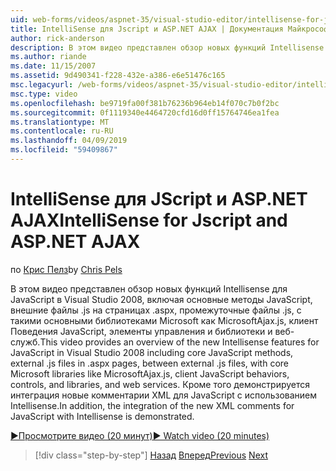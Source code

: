 ```yaml
---
uid: web-forms/videos/aspnet-35/visual-studio-editor/intellisense-for-jscript-and-aspnet-ajax
title: IntelliSense для Jscript и ASP.NET AJAX | Документация Майкрософт
author: rick-anderson
description: В этом видео представлен обзор новых функций Intellisense для JavaScript в Visual Studio 2008, включая основные методы JavaScript, внешние .js файлы i...
ms.author: riande
ms.date: 11/15/2007
ms.assetid: 9d490341-f228-432e-a386-e6e51476c165
msc.legacyurl: /web-forms/videos/aspnet-35/visual-studio-editor/intellisense-for-jscript-and-aspnet-ajax
msc.type: video
ms.openlocfilehash: be9719fa00f381b76236b964eb14f070c7b0f2bc
ms.sourcegitcommit: 0f1119340e4464720cfd16d0ff15764746ea1fea
ms.translationtype: MT
ms.contentlocale: ru-RU
ms.lasthandoff: 04/09/2019
ms.locfileid: "59409867"
---
```

# <a name="intellisense-for-jscript-and-aspnet-ajax"></a><span data-ttu-id="e85e9-103">IntelliSense для JScript и ASP.NET AJAX</span><span class="sxs-lookup"><span data-stu-id="e85e9-103">IntelliSense for Jscript and ASP.NET AJAX</span></span>

<span data-ttu-id="e85e9-104">по [Крис Пелз](https://twitter.com/chrispels)</span><span class="sxs-lookup"><span data-stu-id="e85e9-104">by [Chris Pels](https://twitter.com/chrispels)</span></span>

<span data-ttu-id="e85e9-105">В этом видео представлен обзор новых функций Intellisense для JavaScript в Visual Studio 2008, включая основные методы JavaScript, внешние файлы .js на страницах .aspx, промежуточные файлы .js, с такими основными библиотеками Microsoft как MicrosoftAjax.js, клиент Поведения JavaScript, элементы управления и библиотеки и веб-служб.</span><span class="sxs-lookup"><span data-stu-id="e85e9-105">This video provides an overview of the new Intellisense features for JavaScript in Visual Studio 2008 including core JavaScript methods, external .js files in .aspx pages, between external .js files, with core Microsoft libraries like MicrosoftAjax.js, client JavaScript behaviors, controls, and libraries, and web services.</span></span> <span data-ttu-id="e85e9-106">Кроме того демонстрируется интеграция новые комментарии XML для JavaScript с использованием Intellisense.</span><span class="sxs-lookup"><span data-stu-id="e85e9-106">In addition, the integration of the new XML comments for JavaScript with Intellisense is demonstrated.</span></span>

[<span data-ttu-id="e85e9-107">&#9654;Просмотрите видео (20 минут)</span><span class="sxs-lookup"><span data-stu-id="e85e9-107">&#9654; Watch video (20 minutes)</span></span>](https://channel9.msdn.com/Blogs/ASP-NET-Site-Videos/intellisense-for-jscript-and-aspnet-ajax)

> [!div class="step-by-step"]
> <span data-ttu-id="e85e9-108">[Назад](multi-targeting-support-in-visual-studio-2008.md)
> [Вперед](quick-tour-of-the-visual-studio-2008-integrated-development-environment.md)</span><span class="sxs-lookup"><span data-stu-id="e85e9-108">[Previous](multi-targeting-support-in-visual-studio-2008.md)
[Next](quick-tour-of-the-visual-studio-2008-integrated-development-environment.md)</span></span>
